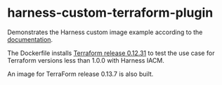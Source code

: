 # harness-custom-terraform-plugin

Demonstrates the Harness custom image example according to the [documentation](https://developer.harness.io/docs/infra-as-code-management/pipelines/iacm-plugins/plugin-images/#create-a-custom-image).

The Dockerfile installs [Terraform release 0.12.31](https://releases.hashicorp.com/terraform/) to test the use case for Terraform versions less than 1.0.0 with Harness IACM.

An image for TerraForm release 0.13.7 is also built.
